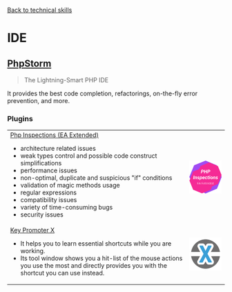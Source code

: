 [Back to technical skills](../technical-skills)

# IDE

## [PhpStorm](https://www.jetbrains.com/phpstorm/)

> The Lightning-Smart PHP IDE

It provides the best code completion, refactorings, on-the-fly error prevention, and more.

### Plugins

<table cellspacing="0" cellpadding="0" style="border: none; border-collapse: collapse;">
    <tr>
        <td>
            <a href="https://plugins.jetbrains.com/plugin/7622-php-inspections-ea-extended-" title="Phel Lang">
                Php Inspections (EA Extended)
            </a>
            <ul>
                <li>architecture related issues</li>
                <li>weak types control and possible code construct simplifications</li>
                <li>performance issues</li>
                <li>non-optimal, duplicate and suspicious "if" conditions</li>
                <li>validation of magic methods usage</li>
                <li>regular expressions</li>
                <li>compatibility issues</li>
                <li>variety of time-consuming bugs</li>
                <li>security issues</li>
            </ul>
        </td>
        <td>
            <a href="https://plugins.jetbrains.com/plugin/7622-php-inspections-ea-extended-" title="Phel Lang">
                <img src="../images/logo-php-inspections.png" width="220" alt="Php Inspections logo"/>
            </a>
        </td>
    </tr>
    <tr>
        <td>
            <a href="https://plugins.jetbrains.com/plugin/9792-key-promoter-x" title="Phel Lang">
                Key Promoter X
            </a>
            <ul>
                <li>It helps you to learn essential shortcuts while you are working.</li>
                <li>Its tool window shows you a hit-list of the mouse actions you use the most and directly provides you with the shortcut you can use instead.</li>
            </ul>
        </td>
        <td>
            <a href="https://plugins.jetbrains.com/plugin/9792-key-promoter-x" title="Phel Lang">
                <img src="../images/logo-key-promoter-X.png" width="220" alt="Key Promoter X logo"/>
            </a>
        </td>
    </tr>
</table>

